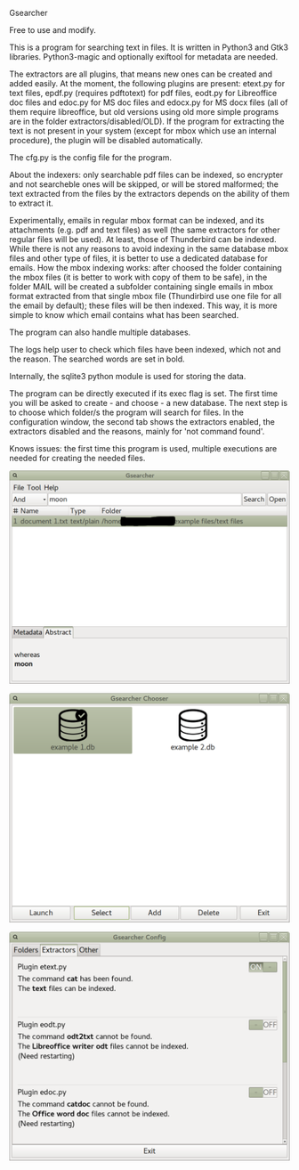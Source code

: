 Gsearcher

Free to use and modify.

This is a program for searching text in files.
It is written in Python3 and Gtk3 libraries. Python3-magic and optionally exiftool for metadata 
are needed.

The extractors are all plugins, that means new ones can be created and 
added easily. At the moment, the following plugins are present: etext.py for 
text files, epdf.py (requires pdftotext) for pdf files, eodt.py for Libreoffice doc files 
and edoc.py for MS doc files and edocx.py for MS docx files (all of them require libreoffice, but old versions using old more simple programs are in the folder extractors/disabled/OLD). If the program for extracting the text is not present in your system (except for mbox which use an internal procedure), the plugin will be disabled automatically.

The cfg.py is the config file for the program.

About the indexers: only searchable pdf files can be indexed, so encrypter and not searcheble ones will be skipped, or will be stored malformed; the text extracted from the files by the extractors depends on the ability of them to extract it.

Experimentally, emails in regular mbox format can be indexed, and its attachments (e.g. pdf and text files) as well (the same extractors for other regular files will be used). At least, those of Thunderbird can be indexed. While there is not any reasons to avoid indexing in the same database mbox files and other type of files, it is better to use a dedicated database for emails. How the mbox indexing works: after choosed the folder containing the mbox files (it is better to work with copy of them to be safe), in the folder MAIL will be created a subfolder containing single emails in mbox format extracted from that single mbox file (Thundirbird use one file for all the email by default); these files will be then indexed. This way, it is more simple to know which email contains what has been searched.

The program can also handle multiple databases.

The logs help user to check which files have been indexed, which not and the reason.
The searched words are set in bold.

Internally, the sqlite3 python module is used for storing the data.

The program can be directly executed if its exec flag is set. 
The first time you will be asked to create - and choose - a 
new database. The next step is to choose which folder/s the program 
will search for files.
In the configuration window, the second tab shows the extractors 
enabled, the extractors disabled and the reasons, mainly for 
'not command found'.

Knows issues: the first time this program is used, multiple executions are needed for creating the needed files.

![My image](https://github.com/frank038/Gsearcher/blob/master/Screenshot3.png)

![My image](https://github.com/frank038/Gsearcher/blob/master/Screenshot1.png)

![My image](https://github.com/frank038/Gsearcher/blob/master/Screenshot2.png)
